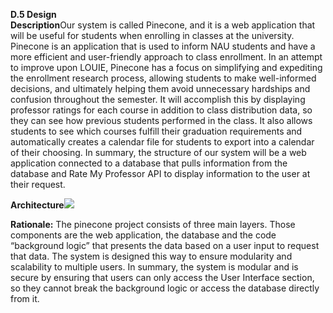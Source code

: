 **D.5 Design\
Description**Our system is called Pinecone, and it is a web application that will be useful for students when enrolling in classes at the university. Pinecone is an application that is used to inform NAU students and have a more efficient and user-friendly approach to class enrollment. In an attempt to improve upon LOUIE, Pinecone has a focus on simplifying and expediting the enrollment research process, allowing students to make well-informed decisions, and ultimately helping them avoid unnecessary hardships and confusion throughout the semester. It will accomplish this by displaying professor ratings for each course in addition to class distribution data, so they can see how previous students performed in the class. It also allows students to see which courses fulfill their graduation requirements and automatically creates a calendar file for students to export into a calendar of their choosing. In summary, the structure of our system will be a web application connected to a database that pulls information from the database and Rate My Professor API to display information to the user at their request.

**Architecture**![](https://lh7-us.googleusercontent.com/xdlx3JUjRGPxQtV3h2E2q7MUuuYVtJSygeC1X_Vs5xreme8tg2Zabt-orwoAwQtOOkbRCAW-5r8YtMZZ418mEPMSqRwa7QAROyBZPNo75Szbu7yLY4PLkVGIYAdaldsG4bIwHS-1Qtw4eRtc09mj9t8)

**Rationale:** The pinecone project consists of three main layers. Those components are the web application, the database and the code “background logic” that presents the data based on a user input to request that data. The system is designed this way to ensure modularity and scalability to multiple users. In summary, the system is modular and is secure by ensuring that users can only access the User Interface section, so they cannot break the background logic or access the database directly from it. 

